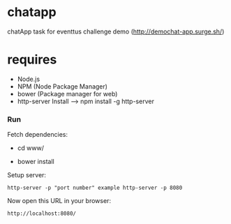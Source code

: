 # chatapp
chatApp task for eventtus challenge
demo (http://demochat-app.surge.sh/)

# requires

  - Node.js
  - NPM (Node Package Manager)
  - bower (Package manager for web)
  - http-server Install --> npm install -g http-server

### Run

Fetch dependencies:

   - cd www/

   - bower install

Setup server:

    http-server -p "port number" example http-server -p 8080

Now open this URL in your browser:

    http://localhost:8080/
